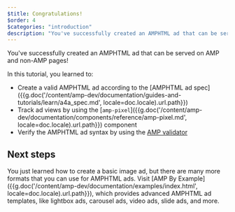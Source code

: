 ```yaml
---
$title: Congratulations!
$order: 4
$categories: "introduction"
description: "You've successfully created an AMPHTML ad that can be served on AMP and non-AMP pages! In this tutorial, you learned to: Create a valid AMPHTML ad according to ..."
---
```


You've successfully created an AMPHTML ad that can be served on AMP and non-AMP pages! 

In this tutorial, you learned to:

* Create a valid AMPHTML ad according to the [AMPHTML ad spec]({{g.doc('/content/amp-dev/documentation/guides-and-tutorials/learn/a4a_spec.md', locale=doc.locale).url.path}})
* Track ad views by using the [`amp-pixel`]({{g.doc('/content/amp-dev/documentation/components/reference/amp-pixel.md', locale=doc.locale).url.path}}) component
* Verify the AMPHTML ad syntax by using the [AMP validator](https://validator.ampproject.org/#htmlFormat=AMP4ADS)

## Next steps

You just learned how to create a basic image ad, but there are many more formats that you can use for AMPHTML ads. Visit [AMP By Example]({{g.doc('/content/amp-dev/documentation/examples/index.html', locale=doc.locale).url.path}}), which provides advanced AMPHTML ad templates, like lightbox ads, carousel ads, video ads, slide ads, and more.

